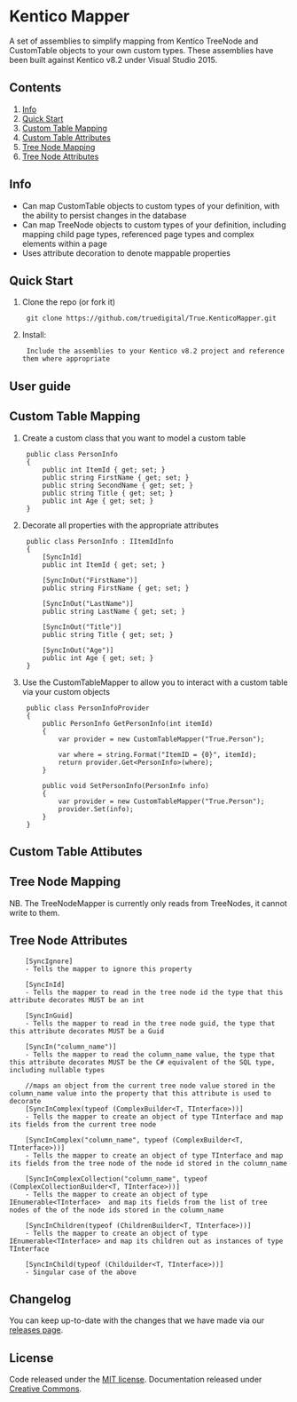 # Kentico Mapper

A set of assemblies to simplify mapping from Kentico TreeNode and CustomTable objects to your own custom types. 
These assemblies have been built against Kentico v8.2 under Visual Studio 2015.  

## Contents

1. [Info](#info)
2. [Quick Start](#quick-start)
3. [Custom Table Mapping](#custom-table-mapping)
3. [Custom Table Attributes](#custom-table-attributes)
4. [Tree Node Mapping](#tree-node-mapping)
4. [Tree Node Attributes](#tree-node-attributes)

## Info

- Can map CustomTable objects to custom types of your definition, with the ability to persist changes in the database
- Can map TreeNode objects to custom types of your definition, including mapping child page types, referenced page types and complex elements within a page
- Uses attribute decoration to denote mappable properties

## Quick Start

1. Clone the repo (or fork it)

        git clone https://github.com/truedigital/True.KenticoMapper.git

2. Install:

        Include the assemblies to your Kentico v8.2 project and reference them where appropriate

		
## User guide

## Custom Table Mapping

1. Create a custom class that you want to model a custom table

		public class PersonInfo
		{
			public int ItemId { get; set; }
			public string FirstName { get; set; }
			public string SecondName { get; set; }
			public string Title { get; set; }
			public int Age { get; set; }
		}
		
2. Decorate all properties with the appropriate attributes

		public class PersonInfo : IItemIdInfo
		{
			[SyncInId]
			public int ItemId { get; set; }

			[SyncInOut("FirstName")]
			public string FirstName { get; set; }

			[SyncInOut("LastName")]
			public string LastName { get; set; }

			[SyncInOut("Title")]
			public string Title { get; set; }
			
			[SyncInOut("Age")]
			public int Age { get; set; }
		}
		
3. Use the CustomTableMapper to allow you to interact with a custom table via your custom objects

		public class PersonInfoProvider
		{
			public PersonInfo GetPersonInfo(int itemId)
			{
				var provider = new CustomTableMapper("True.Person");

				var where = string.Format("ItemID = {0}", itemId);
				return provider.Get<PersonInfo>(where);
			}

			public void SetPersonInfo(PersonInfo info)
			{
				var provider = new CustomTableMapper("True.Person");
				provider.Set(info);
			}
		}
		
## Custom Table Attibutes



## Tree Node Mapping

NB. The TreeNodeMapper is currently only reads from TreeNodes, it cannot write to them. 

## Tree Node Attributes
		[SyncIgnore]
		- Tells the mapper to ignore this property

		[SyncInId]
		- Tells the mapper to read in the tree node id the type that this attribute decorates MUST be an int

		[SyncInGuid]
		- Tells the mapper to read in the tree node guid, the type that this attribute decorates MUST be a Guid

		[SyncIn("column_name")]
		- Tells the mapper to read the column_name value, the type that this attribute decorates MUST be the C# equivalent of the SQL type, including nullable types

		//maps an object from the current tree node value stored in the column_name value into the property that this attribute is used to decorate
		[SyncInComplex(typeof (ComplexBuilder<T, TInterface>))] 
		- Tells the mapper to create an object of type TInterface and map its fields from the current tree node

		[SyncInComplex("column_name", typeof (ComplexBuilder<T, TInterface>))] 
		- Tells the mapper to create an object of type TInterface and map its fields from the tree node of the node id stored in the column_name

		[SyncInComplexCollection("column_name", typeof (ComplexCollectionBuilder<T, TInterface>))] 
		- Tells the mapper to create an object of type IEnumerable<TInterface>  and map its fields from the list of tree nodes of the of the node ids stored in the column_name

		[SyncInChildren(typeof (ChildrenBuilder<T, TInterface>))] 
		- Tells the mapper to create an object of type IEnumerable<TInterface> and map its children out as instances of type TInterface
		
		[SyncInChild(typeof (Childuilder<T, TInterface>))] 
		- Singular case of the above
		
## Changelog

You can keep up-to-date with the changes that we have made via our [releases page](https://github.com/truedigital/True.KenticoMapper/releases).

## License

Code released under the [MIT license](https://github.com/truedigital/True.KenticoMapper/blob/master/LICENSE). Documentation released under [Creative Commons](http://creativecommons.org/licenses/by-sa/4.0/).